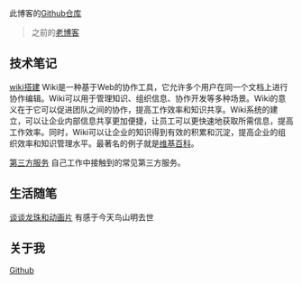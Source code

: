 此博客的[Github仓库](https://github.com/jackhai9/blog)

> 之前的[老博客](https://jackhai9.github.io/)





## 技术笔记

[wiki搭建](src/wiki搭建.md) Wiki是一种基于Web的协作工具，它允许多个用户在同一个文档上进行协作编辑。Wiki可以用于管理知识、组织信息、协作开发等多种场景。Wiki的意义在于它可以促进团队之间的协作，提高工作效率和知识共享。Wiki系统的建立，可以让企业内部信息共享更加便捷，让员工可以更快速地获取所需信息，提高工作效率。同时，Wiki可以让企业的知识得到有效的积累和沉淀，提高企业的组织效率和知识管理水平。最著名的例子就是[维基百科](https://www.wikipedia.org/)。

[第三方服务](src/第三方服务.md) 自己工作中接触到的常见第三方服务。





## 生活随笔

[谈谈龙珠和动画片](src/谈谈龙珠和动画片.md) 有感于今天鸟山明去世





## 关于我
[Github](https://github.com/jackhai9/)
